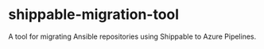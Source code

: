 # shippable-migration-tool
A tool for migrating Ansible repositories using Shippable to Azure Pipelines.
